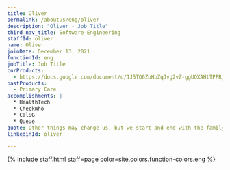 ```yaml
---
title: Oliver
permalink: /aboutus/eng/oliver
description: "Oliver - Job Title"
third_nav_title: Software Engineering
staffId: oliver
name: Oliver
joinDate: December 13, 2021
functionId: eng
jobTitle: Job Title
curProducts:
  - https://docs.google.com/document/d/1J5TQ6ZoHbZqJvg2vZ-ggUOXAHtTPFRjgW3hGOpBVJ_c/edit
pastProducts:
  - Primary Care
accomplishments: |-
  * HealthTech
  * CheckWho
  * CalSG
  * Queue
quote: Other things may change us, but we start and end with the family.
linkedinId: oliver

---
```


{% include staff.html staff=page color=site.colors.function-colors.eng %}
